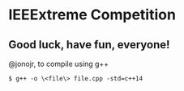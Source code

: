 # IEEExtreme Competition

## Good luck, have fun, everyone!

@jonojr, to compile using g++

	$ g++ -o \<file\> file.cpp -std=c++14

